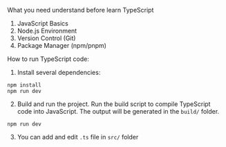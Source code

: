 What you need understand before learn TypeScript

1. JavaScript Basics
2. Node.js Environment
3. Version Control (Git)
4. Package Manager (npm/pnpm)

How to run TypeScript code:

1. Install several dependencies:

```
npm install
npm run dev
```

2. Build and run the project. Run the build script to compile TypeScript code into JavaScript. The output will be generated in the `build/` folder.

```
npm run dev
```

3. You can add and edit `.ts` file in `src/` folder
